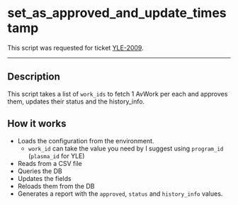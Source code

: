# set_as_approved_and_update_timestamp

This script was requested for ticket [YLE-2009](https://bmat-music.atlassian.net/browse/YLE-2009).

---

## Description
This script takes a list of `work_ids` to fetch 1 AvWork per each and approves them, updates their status and
the history_info.

## How it works
- Loads the configuration from the environment.
    - `work_id` can take the value you need by I suggest using `program_id` (`plasma_id` for YLE)
- Reads from a CSV file
- Queries the DB
- Updates the fields
- Reloads them from the DB
- Generates a report with the `approved`, `status` and `history_info` values.
